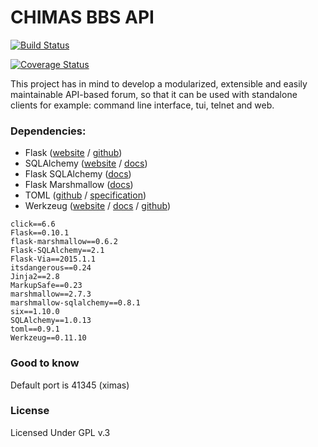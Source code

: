 # CHIMAS BBS API

[![Build Status](https://travis-ci.org/TryChimas/chimas.svg?branch=master)](https://travis-ci.org/TryChimas/chimas)


[![Coverage Status](https://coveralls.io/repos/github/TryChimas/chimas/badge.svg?branch=master)](https://coveralls.io/github/TryChimas/chimas?branch=master)

This project has in mind to develop a modularized, extensible and easily maintainable API-based forum, so that it can be used with standalone clients for example: command line interface, tui, telnet and web.

### Dependencies:

* Flask ([website](http://flask.pocoo.org/) / [github](https://github.com/pallets/flask))
* SQLAlchemy ([website](http://www.sqlalchemy.org/) / [docs](http://docs.sqlalchemy.org/en/rel_1_0/))
* Flask SQLAlchemy ([docs](flask-sqlalchemy.pocoo.org))
* Flask Marshmallow ([docs](https://flask-marshmallow.readthedocs.io/en/latest/))
* TOML ([github](https://github.com/uiri/toml) / [specification](https://github.com/toml-lang/toml))
* Werkzeug ([website](http://werkzeug.pocoo.org/) / [docs](http://werkzeug.pocoo.org/docs/) / [github](http://github.com/mitsuhiko/werkzeug))


```
click==6.6
Flask==0.10.1
flask-marshmallow==0.6.2
Flask-SQLAlchemy==2.1
Flask-Via==2015.1.1
itsdangerous==0.24
Jinja2==2.8
MarkupSafe==0.23
marshmallow==2.7.3
marshmallow-sqlalchemy==0.8.1
six==1.10.0
SQLAlchemy==1.0.13
toml==0.9.1
Werkzeug==0.11.10
```

### Good to know

Default port is 41345 (ximas)

### License

Licensed Under GPL v.3
